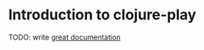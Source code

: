 # Introduction to clojure-play

TODO: write [great documentation](http://jacobian.org/writing/what-to-write/)

